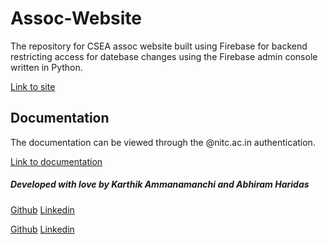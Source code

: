 
  

# Assoc-Website

The repository for CSEA assoc website built using Firebase for backend restricting access for datebase changes using the Firebase admin console written in Python.

[Link to site](http://assoc.cse.nitc.ac.in/)


## Documentation
The documentation can be viewed through the @nitc.ac.in authentication.

[Link to documentation](https://drive.google.com/file/d/1dC7aHEUDX73W1BRjAnVJF2K4OyXqB1tJ/view?usp=sharing)  

##### Developed with love by Karthik Ammanamanchi and Abhiram Haridas
[Github](https://github.com/gottacodeemall  "Github")
[Linkedin](https://www.linkedin.com/in/karthik-ammanamanchi/ "Linkedin")

[Github](https://github.com/a-b-h-i-97 "Github")
[Linkedin](https://www.linkedin.com/in/abhiram-haridas/ "Linkedin")
